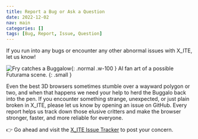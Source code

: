 ```yaml
---
title: Report a Bug or Ask a Question
date: 2022-12-02
nav: main
categories: []
tags: [Bug, Report, Issue, Question]
---
```

If you run into any bugs or encounter any other abnormal issues with X_ITE, let us know!

![Fry catches a Buggalow](/assets/img/bugs/fry-catches-a-buggalow.png){: .normal .w-100 }
AI fan art of a possible Futurama scene.
{: .small }

Even the best 3D browsers sometimes stumble over a wayward polygon or two, and when that happens we need your help to herd the Buggalo back into the pen. If you encounter something strange, unexpected, or just plain broken in X_ITE, please let us know by opening an issue on GitHub. Every report helps us track down those elusive critters and make the browser stronger, faster, and more reliable for everyone.

👉 Go ahead and visit the [X_ITE Issue Tracker](https://github.com/create3000/x_ite/issues) to post your concern.
